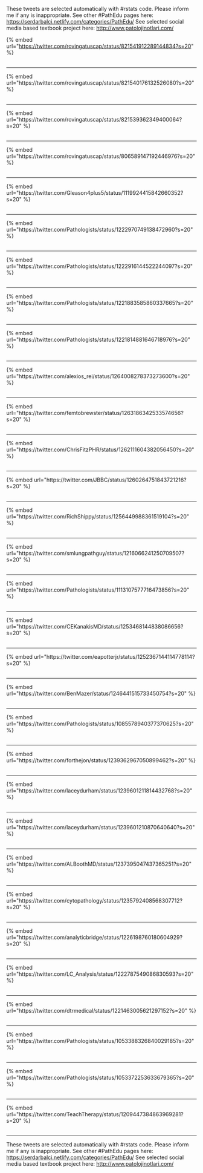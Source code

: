 

These tweets are selected automatically with #rstats code. Please inform me if any is inappropriate.
See other #PathEdu pages here: https://serdarbalci.netlify.com/categories/PathEdu/ 
See selected social media based textbook project here: http://www.patolojinotlari.com/

{% embed url="https://twitter.com/rovingatuscap/status/821541912289144834?s=20" %}<br>
<br>
<hr>
{% embed url="https://twitter.com/rovingatuscap/status/821540176132526080?s=20" %}<br>
<br>
<hr>
{% embed url="https://twitter.com/rovingatuscap/status/821539362349400064?s=20" %}<br>
<br>
<hr>
{% embed url="https://twitter.com/rovingatuscap/status/806589147192446976?s=20" %}<br>
<br>
<hr>
{% embed url="https://twitter.com/Gleason4plus5/status/1119924415842660352?s=20" %}<br>
<br>
<hr>
{% embed url="https://twitter.com/Pathologists/status/1222970749138472960?s=20" %}<br>
<br>
<hr>
{% embed url="https://twitter.com/Pathologists/status/1222916144522244097?s=20" %}<br>
<br>
<hr>
{% embed url="https://twitter.com/Pathologists/status/1221883585860337665?s=20" %}<br>
<br>
<hr>
{% embed url="https://twitter.com/Pathologists/status/1221814881646718976?s=20" %}<br>
<br>
<hr>
{% embed url="https://twitter.com/alexios_rei/status/1264008278373273600?s=20" %}<br>
<br>
<hr>
{% embed url="https://twitter.com/femtobrewster/status/1263186342533574656?s=20" %}<br>
<br>
<hr>
{% embed url="https://twitter.com/ChrisFitzPHR/status/1262111604382056450?s=20" %}<br>
<br>
<hr>
{% embed url="https://twitter.com/JBBC/status/1260264751843721216?s=20" %}<br>
<br>
<hr>
{% embed url="https://twitter.com/RichShippy/status/1256449988361519104?s=20" %}<br>
<br>
<hr>
{% embed url="https://twitter.com/smlungpathguy/status/1216066241250709507?s=20" %}<br>
<br>
<hr>
{% embed url="https://twitter.com/Pathologists/status/1113107577716473856?s=20" %}<br>
<br>
<hr>
{% embed url="https://twitter.com/CEKanakisMD/status/1253468144838086656?s=20" %}<br>
<br>
<hr>
{% embed url="https://twitter.com/eapotterjr/status/1252367144114778114?s=20" %}<br>
<br>
<hr>
{% embed url="https://twitter.com/BenMazer/status/1246441515733450754?s=20" %}<br>
<br>
<hr>
{% embed url="https://twitter.com/Pathologists/status/1085578940377370625?s=20" %}<br>
<br>
<hr>
{% embed url="https://twitter.com/forthejon/status/1239362967050899462?s=20" %}<br>
<br>
<hr>
{% embed url="https://twitter.com/laceydurham/status/1239601211814432768?s=20" %}<br>
<br>
<hr>
{% embed url="https://twitter.com/laceydurham/status/1239601210870640640?s=20" %}<br>
<br>
<hr>
{% embed url="https://twitter.com/ALBoothMD/status/1237395047437365251?s=20" %}<br>
<br>
<hr>
{% embed url="https://twitter.com/cytopathology/status/1235792408568307712?s=20" %}<br>
<br>
<hr>
{% embed url="https://twitter.com/analyticbridge/status/1226198760180604929?s=20" %}<br>
<br>
<hr>
{% embed url="https://twitter.com/LC_Analysis/status/1222787549086830593?s=20" %}<br>
<br>
<hr>
{% embed url="https://twitter.com/dtrmedical/status/1221463005621297152?s=20" %}<br>
<br>
<hr>
{% embed url="https://twitter.com/Pathologists/status/1053388326840029185?s=20" %}<br>
<br>
<hr>
{% embed url="https://twitter.com/Pathologists/status/1053372253633679365?s=20" %}<br>
<br>
<hr>
{% embed url="https://twitter.com/TeachTherapy/status/1209447384863969281?s=20" %}<br>
<br>
<hr>


These tweets are selected automatically with #rstats code. Please inform me if any is inappropriate.
See other #PathEdu pages here: https://serdarbalci.netlify.com/categories/PathEdu/ 
See selected social media based textbook project here: http://www.patolojinotlari.com/
